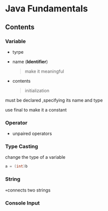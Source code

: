 # Java Fundamentals

## Contents

### Variable

- tyrpe
- name (**Identifier**)
  > make it meaningful

- contents
  > initialization

must be declared ,specifying its name and type

use final to make it a constant 

### Operator

- unpaired operators


### Type Casting

change the type of a variable

~~~java
a = (int)b
~~~


### String

`+`connects two strings

### Console Input



